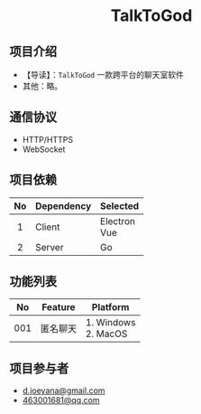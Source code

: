 <h1 align="center">TalkToGod</h1>

## 项目介绍

- 【导读】：`TalkToGod` 一款跨平台的聊天室软件
- 其他：略。

## 通信协议

- HTTP/HTTPS
- WebSocket

## 项目依赖

| No  | Dependency | Selected        |
| :-: | ---------- | --------------- |
|  1  | Client     | Electron<br>Vue |
|  2  | Server     | Go              |

## 功能列表

| No  | Feature  | Platform                |
| :-: | :------: | ----------------------- |
| 001 | 匿名聊天 | 1. Windows<br/>2. MacOS |

## 项目参与者

- <d.joeyana@gmail.com>
- <463001681@qq.com>
